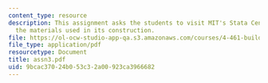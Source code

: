 ```yaml
---
content_type: resource
description: This assignment asks the students to visit MIT's Stata Center and analyze
  the materials used in its construction.
file: https://ol-ocw-studio-app-qa.s3.amazonaws.com/courses/4-461-building-technology-i-materials-and-construction-fall-2004/9bcac37024b053c32a00923ca3966682_assn3.pdf
file_type: application/pdf
resourcetype: Document
title: assn3.pdf
uid: 9bcac370-24b0-53c3-2a00-923ca3966682
---
```

